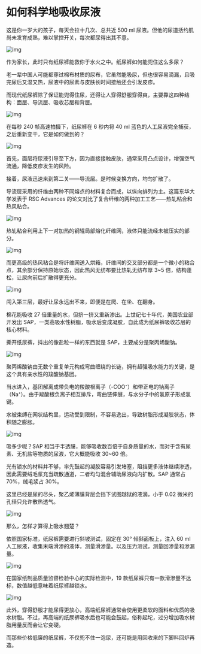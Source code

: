 # 如何科学地吸收尿液

这是你一岁大的孩子，每天会拉十几次、总共近 500 ml 尿液。但他的尿道括约肌尚未发育成熟，难以掌控开关，每次都尿得出其不意。



![img](https://mmbiz.qpic.cn/mmbiz_gif/SlOqFKqEO4G7O8hLKVPiaEgn1Uia6XzjChphTicW0AHrfVHPicoAkM4mGkBd0n1IJr6YJ5YXmewewhxoXLgwJhcREw/640?wx_fmt=gif)



作为家长，此时只有纸尿裤能救你于水火之中。纸尿裤如何能兜住这么多尿？



老一辈中国人可能都穿过棉布材质的尿布，它虽然能吸尿，但也很容易滴漏，且吸完尿后又湿又热，尿液中的尿素与皮肤长时间接触还会引发皮疹。



而现代纸尿裤除了保证能兜得住尿，还得让人穿得舒服穿得爽，主要靠这四种结构：面层、导流层、吸收芯层和背层。



![img](https://mmbiz.qpic.cn/mmbiz_png/SlOqFKqEO4G7O8hLKVPiaEgn1Uia6XzjChRV7RNicyyvhzyOV3FAUibpDX6CGllBiahrSBDgRAtM7d7xbkyFpibicOnqg/640?wx_fmt=png)



在每秒 240 帧高速拍摄下，纸尿裤在 6 秒内将 40 ml 蓝色的人工尿液完全捕获，之后重新变干，它是如何做到的？



![img](https://mmbiz.qpic.cn/mmbiz_gif/SlOqFKqEO4G7O8hLKVPiaEgn1Uia6XzjChsrZVmOqchXYgybzhcUHjGialhccC71xqRnYu4n1BwfRwr5zHe2VRLxQ/640?wx_fmt=gif)



首先，面层将尿液引导至下方，因为直接接触皮肤，通常采用凸点设计，增强空气流通，降低皮疹发生的风险。



接着，尿液迅速来到第二关——导流层。是时候变换方向，均匀扩散了。

 

导流层采用的纤维由两种不同熔点的材料复合而成，以纵向排列为主。这篇东华大学发表于 RSC Advances 的论文对比了复合纤维的两种加工工艺——热轧粘合和热风粘合。



![img](https://mmbiz.qpic.cn/mmbiz_png/SlOqFKqEO4G7O8hLKVPiaEgn1Uia6XzjChQz989g23KDwx7vTw5QOvkOZBQrVZCZXLZf8772tFSich626nEEb4Cdg/640?wx_fmt=png)



热轧粘合利用上下一对加热的钢辊局部熔化纤维网，液体只能流经未被压实的部分。



![img](https://mmbiz.qpic.cn/mmbiz_png/SlOqFKqEO4G7O8hLKVPiaEgn1Uia6XzjCh9Oh1uiaia0IibTUjEzNFQXMoe7E7sOqIzNWFmA9O9QBwDBLAzG2Iic4X3Q/640?wx_fmt=png)



而更高级的热风粘合是将纤维网送入烘箱，纤维间的交叉部分都是一个微小的粘合点，其余部分保持原始状态，因此热风无纺布要比热轧无纺布厚 3~5 倍，结构蓬松，让尿向前后扩散得更充分。



![img](https://mmbiz.qpic.cn/mmbiz_png/SlOqFKqEO4G7O8hLKVPiaEgn1Uia6XzjChC68uIzbl2FzHC7zCT5mxu662BofO2KBOPYQGBibR8IXAxERqpOuI4fA/640?wx_fmt=png)



闯入第三层，最好让尿永远出不来，即便是在爬、在坐、在翻身。

 

棉花能吸收 27 倍重量的水，但挤一挤又重新渗出。上世纪七十年代，美国农业部开发出 SAP，一类高吸水性树脂，吸水后变成凝胶，自此成为纸尿裤吸收芯层的核心材料。



撕开纸尿裤，抖出的像盐粒一样的东西就是 SAP，主要成分是聚丙烯酸钠。



![img](https://mmbiz.qpic.cn/mmbiz_png/SlOqFKqEO4G7O8hLKVPiaEgn1Uia6XzjCh6F2EqFyx2ujbo7c92TlsyMkcrnZnNbInTvFsx4QOzNL7eZkPsDdYWQ/640?wx_fmt=png)



聚丙烯酸钠由无数个重复单元构成弯曲缠绕的长链，拥有超强吸水能力的关键，是这个具有亲水性的羧酸钠基团。



当水进入，基团解离成带负电的羧酸根离子（-COO⁻）和带正电的钠离子（Na⁺）。由于羧酸根负离子相互排斥，弯曲链伸展，与水分子中的氢原子形成氢键。



水被束缚在网状结构里，运动受到限制，不容易逸出，导致树脂形成凝胶状态，体积随之膨胀。



![img](https://mmbiz.qpic.cn/mmbiz_png/SlOqFKqEO4G7O8hLKVPiaEgn1Uia6XzjChUTOa8BIpbAMxwM6FusmY7gz6YjJJONzclFiaiariapaSlBvvUqd58qwxg/640?wx_fmt=png)



吸多少呢？SAP 相当于半透膜，能够吸收数百倍于自身质量的水，而对于含有尿素、无机盐等物质的尿液，它大概能吸收 30~60 倍。

 

光有锁水的材料并不够，率先鼓起的凝胶容易引发堵塞，阻挡更多液体继续渗透，因此需要绒毛浆充当疏散通道，二者均匀混合辅助尿液向内扩散。SAP 通常占 70%，绒毛浆占 30%。



这里已经是尿的尽头，聚乙烯薄膜背层会挡下试图越狱的液滴，小于 0.02 微米的孔径只允许散热透气。 



![img](https://mmbiz.qpic.cn/mmbiz_gif/SlOqFKqEO4G7O8hLKVPiaEgn1Uia6XzjChqedRROhmHYfz3ByfXGk1nxXJLswpxJjGmW3fUnGWELeVEpm6X8u8icQ/640?wx_fmt=gif)



那么，怎样才算得上吸水翘楚？



依照国家标准，纸尿裤需要进行斜坡测试，固定在 30° 倾斜面板上，注入 60 ml 人工尿液，收集末端滑渗的液体，测量滑渗量。以及压力测试，测量回渗量和渗漏量。



![img](https://mmbiz.qpic.cn/mmbiz_png/SlOqFKqEO4G7O8hLKVPiaEgn1Uia6XzjChCaWnklxGib00icV8YAUxq4FhQfIzrCicLzf7jZe0icFya5M6ZEWaq2VPmg/640?wx_fmt=png)



在国家纸制品质量监督检验中心的实际检测中，19 款纸尿裤只有一款滑渗量不达标，数值越低意味着纸尿裤越锁水。



![img](https://mmbiz.qpic.cn/mmbiz_png/SlOqFKqEO4G7O8hLKVPiaEgn1Uia6XzjChYPxDA4yuTheOaaEmC7QhuVibzXY3QENjc2WkLmMHGjCzxrjjfduofew/640?wx_fmt=png)



此外，穿得舒服才能尿得更放心，高端纸尿裤通常会使用更柔软的面料和优质的吸水树脂。不过，再高端的纸尿裤吸水后也可能会鼓起，俗称起坨，过分增加吸水树脂用量反而会让它变硬。

 

而那些价格低廉的纸尿裤，不仅兜不住一泡尿，还可能是用回收来的下脚料回炉再造。